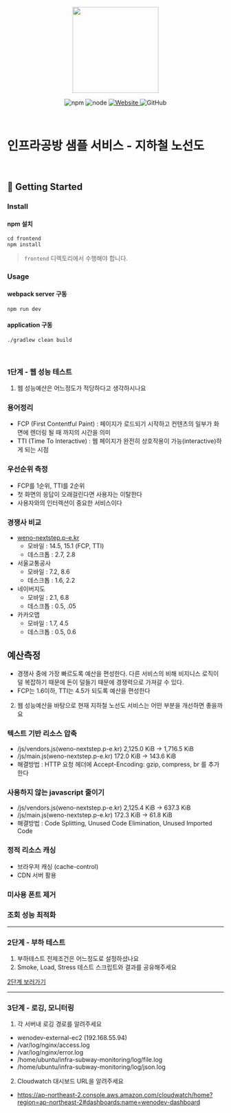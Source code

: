 <p align="center">
    <img width="200px;" src="https://raw.githubusercontent.com/woowacourse/atdd-subway-admin-frontend/master/images/main_logo.png"/>
</p>
<p align="center">
  <img alt="npm" src="https://img.shields.io/badge/npm-%3E%3D%205.5.0-blue">
  <img alt="node" src="https://img.shields.io/badge/node-%3E%3D%209.3.0-blue">
  <a href="https://edu.nextstep.camp/c/R89PYi5H" alt="nextstep atdd">
    <img alt="Website" src="https://img.shields.io/website?url=https%3A%2F%2Fedu.nextstep.camp%2Fc%2FR89PYi5H">
  </a>
  <img alt="GitHub" src="https://img.shields.io/github/license/next-step/atdd-subway-service">
</p>

<br>

# 인프라공방 샘플 서비스 - 지하철 노선도

<br>

## 🚀 Getting Started

### Install

#### npm 설치

```
cd frontend
npm install
```

> `frontend` 디렉토리에서 수행해야 합니다.

### Usage

#### webpack server 구동

```
npm run dev
```

#### application 구동

```
./gradlew clean build
```

<br>

### 1단계 - 웹 성능 테스트

1. 웹 성능예산은 어느정도가 적당하다고 생각하시나요

### 용어정리

- FCP (First Contentful Paint) : 페이지가 로드되기 시작하고 컨텐츠의 일부가 화면에 렌더링 될 때 까지의 시간을 의미
- TTI (Time To Interactive) : 웹 페이지가 완전히 상호작용이 가능(interactive)하게 되는 시점

### 우선순위 측정

- FCP를 1순위, TTI를 2순위
- 첫 화면의 응답이 오래걸린다면 사용자는 이탈한다
- 사용자와의 인터렉션이 중요한 서비스이다

### 경쟁사 비교

- [weno-nextstep.p-e.kr](http://weno-nextstep.p-e.kr/)
    - 모바일 : 14.5, 15.1 (FCP, TTI)
    - 데스크톱 : 2.7, 2.8
- 서울교통공사
    - 모바일 : 7.2, 8.6
    - 데스크톱 : 1.6, 2.2
- 네이버지도
    - 모바일 : 2.1, 6.8
    - 데스크톱 : 0.5, .05
- 카카오맵
    - 모바일 : 1.7, 4.5
    - 데스크톱 : 0.5, 0.6

## 예산측정

- 경쟁사 중에 가장 빠르도록 예산을 편성한다. 다른 서비스의 비해 비지니스 로직이 덜 복잡하기 때문에 돈이 덜들기 때문에 경쟁력으로 가져갈 수 있다.
- FCP는 1.6이하, TTI는 4.5가 되도록 예산을 편성한다

2. 웹 성능예산을 바탕으로 현재 지하철 노선도 서비스는 어떤 부분을 개선하면 좋을까요

### 텍스트 기반 리소스 압축

- /js/vendors.js(weno-nextstep.p-e.kr)
  2,125.0 KiB -> 1,716.5 KiB
- /js/main.js(weno-nextstep.p-e.kr)
  172.0 KiB -> 143.6 KiB
- 해결방법 : HTTP 요청 헤더에 Accept-Encoding: gzip, compress, br 를 추가한다

### 사용하지 않는 javascript 줄이기

- /js/vendors.js(weno-nextstep.p-e.kr)
  2,125.4 KiB -> 637.3 KiB
- /js/main.js(weno-nextstep.p-e.kr)
  172.3 KiB -> 61.8 KiB
- 해결방법 : Code Splitting, Unused Code Elimination, Unused Imported Code

### 정적 리소스 캐싱

- 브라우저 캐싱 (cache-control)
- CDN 서버 활용

### 미사용 폰트 제거

### 조회 성능 최적화

---

### 2단계 - 부하 테스트

1. 부하테스트 전제조건은 어느정도로 설정하셨나요
2. Smoke, Load, Stress 테스트 스크립트와 결과를 공유해주세요   

[2단계 보러가기](docs/step2/stpe2.md)

---

### 3단계 - 로깅, 모니터링

1. 각 서버내 로깅 경로를 알려주세요
- wenodev-external-ec2 (192.168.55.94)
- /var/log/nginx/access.log
- /var/log/nginx/error.log
- /home/ubuntu/infra-subway-monitoring/log/file.log
- /home/ubuntu/infra-subway-monitoring/log/json.log

2. Cloudwatch 대시보드 URL을 알려주세요
- https://ap-northeast-2.console.aws.amazon.com/cloudwatch/home?region=ap-northeast-2#dashboards:name=wenodev-dashboard
